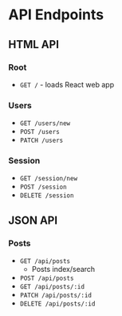 # API Endpoints

## HTML API

### Root

- `GET /` - loads React web app

### Users

- `GET /users/new`
- `POST /users`
- `PATCH /users`

### Session

- `GET /session/new`
- `POST /session`
- `DELETE /session`

## JSON API

### Posts

- `GET /api/posts`
  - Posts index/search
- `POST /api/posts`
- `GET /api/posts/:id`
- `PATCH /api/posts/:id`
- `DELETE /api/posts/:id`